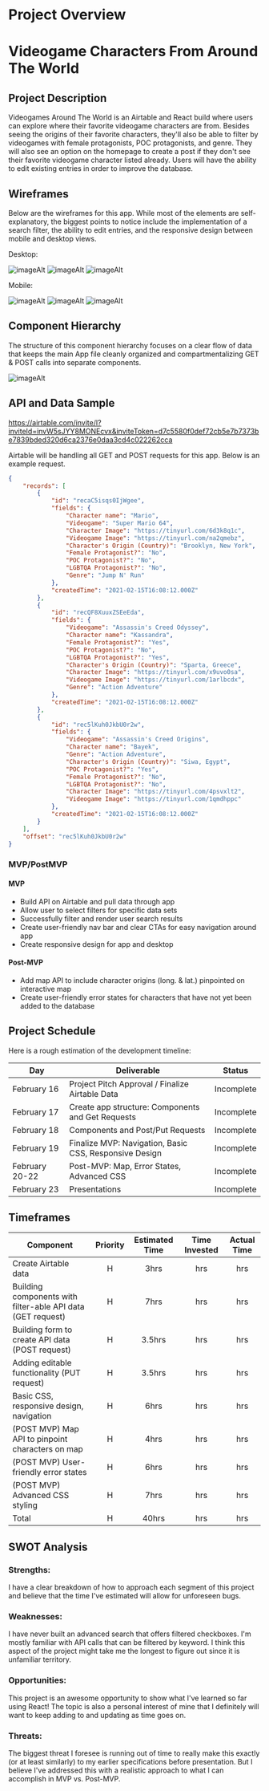 

# Project Overview

# Videogame Characters From Around The World

## Project Description

Videogames Around The World is an Airtable and React build where users can explore where their favorite videogame characters are from. Besides seeing the origins of their favorite characters, they'll also be able to filter by videogames with female protagonists, POC protagonists, and genre. They will also see an option on the homepage to create a post if they don't see their favorite videogame character listed already. Users will have the ability to edit existing entries in order to improve the database.



## Wireframes

Below are the wireframes for this app. While most of the elements are self-explanatory, the biggest points to notice include the implementation of a search filter, the ability to edit entries, and the responsive design between mobile and desktop views.

Desktop:

![imageAlt](https://i.imgur.com/ereBpfE.png)
![imageAlt](https://i.imgur.com/enlsyrm.png)
![imageAlt](https://i.imgur.com/fagJLz2.png)


Mobile:


![imageAlt](https://i.imgur.com/4Oe5C6e.png?1)
![imageAlt](https://i.imgur.com/5eyYR9i.png?1)
![imageAlt](https://i.imgur.com/LApXr9O.png?1)


<!-- https://wireframe.cc/BkecE8
https://wireframe.cc/7yfW7p
https://wireframe.cc/85Huu8

Mobile:
https://wireframe.cc/akFnDW
https://wireframe.cc/cPIesw
https://wireframe.cc/7z7H7E -->


## Component Hierarchy
The structure of this component hierarchy focuses on a clear flow of data that keeps the main App file cleanly organized and compartmentalizing GET & POST calls into separate components.

![imageAlt](https://i.imgur.com/E8P8Oic.png?1)

## API and Data Sample

https://airtable.com/invite/l?inviteId=invW5sJYY8MONEcvx&inviteToken=d7c5580f0def72cb5e7b7373be7839bded320d6ca2376e0daa3cd4c022262cca

Airtable will be handling all GET and POST requests for this app. Below is an example request.

```json
{
    "records": [
        {
            "id": "recaC5isqs0IjWgee",
            "fields": {
                "Character name": "Mario",
                "Videogame": "Super Mario 64",
                "Character Image": "https://tinyurl.com/6d3k8q1c",
                "Videogame Image": "https://tinyurl.com/na2qmebz",
                "Character's Origin (Country)": "Brooklyn, New York",
                "Female Protagonist?": "No",
                "POC Protagonist?": "No",
                "LGBTQA Protagonist?": "No",
                "Genre": "Jump N' Run"
            },
            "createdTime": "2021-02-15T16:08:12.000Z"
        },
        {
            "id": "recQF8XuuxZSEeEda",
            "fields": {
                "Videogame": "Assassin's Creed Odyssey",
                "Character name": "Kassandra",
                "Female Protagonist?": "Yes",
                "POC Protagonist?": "No",
                "LGBTQA Protagonist?": "Yes",
                "Character's Origin (Country)": "Sparta, Greece",
                "Character Image": "https://tinyurl.com/x9uvo0sa",
                "Videogame Image": "https://tinyurl.com/1arlbcdx",
                "Genre": "Action Adventure"
            },
            "createdTime": "2021-02-15T16:08:12.000Z"
        },
        {
            "id": "rec5lKuh0JkbU0r2w",
            "fields": {
                "Videogame": "Assassin's Creed Origins",
                "Character name": "Bayek",
                "Genre": "Action Adventure",
                "Character's Origin (Country)": "Siwa, Egypt",
                "POC Protagonist?": "Yes",
                "Female Protagonist?": "No",
                "LGBTQA Protagonist?": "No",
                "Character Image": "https://tinyurl.com/4psvxlt2",
                "Videogame Image": "https://tinyurl.com/1qmdhppc"
            },
            "createdTime": "2021-02-15T16:08:12.000Z"
        }
    ],
    "offset": "rec5lKuh0JkbU0r2w"
}
```

### MVP/PostMVP

#### MVP 

- Build API on Airtable and pull data through app
- Allow user to select filters for specific data sets
- Successfully filter and render user search results 
- Create user-friendly nav bar and clear CTAs for easy navigation around app
- Create responsive design for app and desktop

#### Post-MVP  

- Add map API to include character origins (long. & lat.) pinpointed on interactive map
- Create user-friendly error states for characters that have not yet been added to the database

## Project Schedule

Here is a rough estimation of the development timeline:

|  Day | Deliverable | Status
|---|---| ---|
|February 16| Project Pitch Approval / Finalize Airtable Data | Incomplete
|February 17| Create app structure: Components and Get Requests | Incomplete
|February 18| Components and Post/Put Requests | Incomplete
|February 19| Finalize MVP: Navigation, Basic CSS, Responsive Design  | Incomplete
|February 20-22| Post-MVP: Map, Error States, Advanced CSS | Incomplete
|February 23| Presentations | Incomplete

## Timeframes

| Component | Priority | Estimated Time | Time Invested | Actual Time |
| --- | :---: |  :---: | :---: | :---: |
| Create Airtable data | H | 3hrs| hrs | hrs |
| Building components with filter-able API data (GET request) | H | 7hrs| hrs | hrs |
| Building form to create API data (POST request) | H | 3.5hrs| hrs | hrs |
| Adding editable functionality (PUT request) | H | 3.5hrs| hrs | hrs |
| Basic CSS, responsive design, navigation | H | 6hrs| hrs | hrs |
| (POST MVP) Map API to pinpoint characters on map | H | 4hrs| hrs | hrs |
| (POST MVP) User-friendly error states | H | 6hrs| hrs | hrs |
| (POST MVP) Advanced CSS styling | H | 7hrs| hrs | hrs |
| Total | H | 40hrs| hrs | hrs |

## SWOT Analysis

### Strengths:

I have a clear breakdown of how to approach each segment of this project and believe that the time I've estimated will allow for unforeseen bugs. 

### Weaknesses:

I have never built an advanced search that offers filtered checkboxes. I'm mostly familiar with API calls that can be filtered by keyword. I think this aspect of the project might take me the longest to figure out since it is unfamiliar territory.

### Opportunities:

This project is an awesome opportunity to show what I've learned so far using React! The topic is also a personal interest of mine that I definitely will want to keep adding to and updating as time goes on.

### Threats:

The biggest threat I foresee is running out of time to really make this exactly (or at least similarly) to my earlier specifications before presentation. But I believe I've addressed this with a realistic approach to what I can accomplish in MVP vs. Post-MVP.